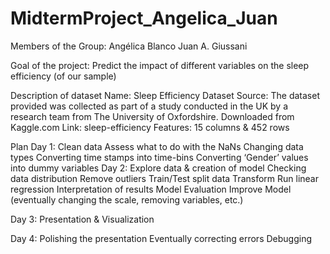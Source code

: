 # MidtermProject_Angelica_Juan

Members of the Group:
Angélica Blanco
Juan A. Giussani

Goal of the project:
Predict the impact of different variables on the sleep efficiency (of our sample)

Description of dataset
Name: Sleep Efficiency Dataset
Source: The dataset provided was collected as part of a study conducted in the UK by a research team from The University of Oxfordshire. Downloaded from Kaggle.com
Link: sleep-efficiency
Features: 15 columns & 452 rows

Plan
Day 1:
Clean data
	Assess what to do with the NaNs
	Changing data types
	Converting time stamps into time-bins
	Converting ‘Gender’ values into dummy variables
Day 2:
Explore data & creation of model
	Checking data distribution
	Remove outliers
	Train/Test split data
	Transform
	Run linear regression
	Interpretation of results
	Model Evaluation
	Improve Model (eventually changing the scale, removing variables, etc.)

Day 3: 
Presentation & Visualization
	

Day 4: 
Polishing the presentation
	Eventually correcting errors
	Debugging 
	



